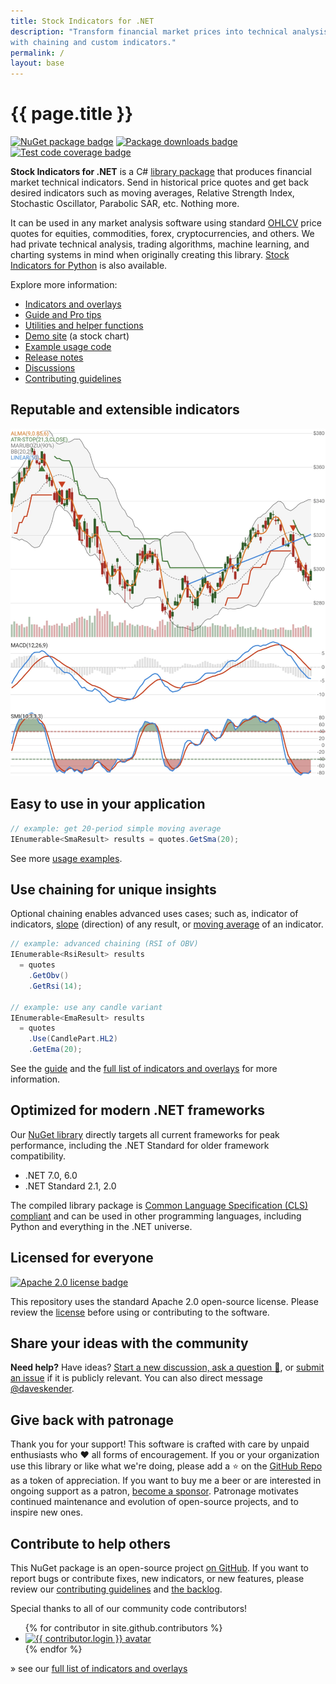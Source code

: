 ```yaml
---
title: Stock Indicators for .NET
description: "Transform financial market prices into technical analysis insights with this best in class C# NuGet library. Go further
with chaining and custom indicators."
permalink: /
layout: base
---
```


<h1>{{ page.title }}</h1>

<a href="https://www.nuget.org/packages/Skender.Stock.Indicators"><img src="https://img.shields.io/nuget/v/skender.stock.indicators?color=blue&logo=NuGet&label=NuGet%20Package" alt="NuGet package badge" width="155" height="20" /></a>
<a href="https://www.nuget.org/packages/Skender.Stock.Indicators"><img src="https://img.shields.io/nuget/dt/skender.stock.indicators?logo=NuGet&label=Downloads" alt="Package downloads badge" width="125" height="20" /></a>
<a href="https://dev.azure.com/skender/Stock.Indicators/_build/latest?definitionId=21&branchName=main&view=codecoverage-tab"><img src="https://img.shields.io/azure-devops/coverage/skender/stock.indicators/21/main?logo=AzureDevOps&label=Test%20Coverage" alt="Test code coverage badge" width="149" height="20" /></a>

**Stock Indicators for .NET** is a C# [library package](https://www.nuget.org/packages/Skender.Stock.Indicators) that produces financial market technical indicators.  Send in historical price quotes and get back desired indicators such as moving averages, Relative Strength Index, Stochastic Oscillator, Parabolic SAR, etc.  Nothing more.

It can be used in any market analysis software using standard [OHLCV]({{site.baseurl}}/guide/#historical-quotes) price quotes for equities, commodities, forex, cryptocurrencies, and others.  We had private technical analysis, trading algorithms, machine learning, and charting systems in mind when originally creating this library.  [Stock Indicators for Python](https://python.stockindicators.dev/) is also available.

Explore more information:

- [Indicators and overlays]({{site.baseurl}}/indicators/#content)
- [Guide and Pro tips]({{site.baseurl}}/guide/#content)
- [Utilities and helper functions]({{site.baseurl}}/utilities/#content)
- [Demo site](https://charts.stockindicators.dev/) (a stock chart)
- [Example usage code]({{site.baseurl}}/examples/#content)
- [Release notes]({{site.github.repository_url}}/releases)
- [Discussions]({{site.github.repository_url}}/discussions)
- [Contributing guidelines]({{site.baseurl}}/contributing/#content)

## Reputable and extensible indicators

<img src="examples.webp" alt="sample indicators shown in chart" />

## Easy to use in your application

```csharp
// example: get 20-period simple moving average
IEnumerable<SmaResult> results = quotes.GetSma(20);
```

See more [usage examples]({{site.baseurl}}/guide/#example-usage).

## Use chaining for unique insights

Optional chaining enables advanced uses cases; such as, indicator of indicators, [slope]({{site.baseurl}}/indicators/Slope/#content) (direction) of any result, or [moving average]({{site.baseurl}}/indicators/#moving-average) of an indicator.

```csharp
// example: advanced chaining (RSI of OBV)
IEnumerable<RsiResult> results
  = quotes
    .GetObv()
    .GetRsi(14);

// example: use any candle variant
IEnumerable<EmaResult> results
  = quotes
    .Use(CandlePart.HL2)
    .GetEma(20);
```

See the [guide]({{site.baseurl}}/guide/#content) and the [full list of indicators and overlays]({{site.baseurl}}/indicators/#content) for more information.

## Optimized for modern .NET frameworks

Our [NuGet library](https://www.nuget.org/packages/Skender.Stock.Indicators) directly targets all current frameworks for peak performance, including the .NET Standard for older framework compatibility.

- .NET 7.0, 6.0
- .NET Standard 2.1, 2.0

The compiled library package is [Common Language Specification (CLS) compliant](https://docs.microsoft.com/en-us/dotnet/standard/common-type-system) and can be used in other programming languages, including Python and everything in the .NET universe.

## Licensed for everyone

<a href="https://opensource.org/licenses/Apache-2.0"><img src="https://img.shields.io/badge/License-Apache%202.0-blue.svg?style=flat-square" alt="Apache 2.0 license badge" width="124" height="20" /></a>

This repository uses the standard Apache 2.0 open-source license.  Please review the [license](https://opensource.org/licenses/Apache-2.0) before using or contributing to the software.

## Share your ideas with the community

**Need help?**  Have ideas?  [Start a new discussion, ask a question :speech_balloon:]({{site.github.repository_url}}/discussions), or [submit an issue]({{site.github.repository_url}}/issues) if it is publicly relevant.  You can also direct message [@daveskender](https://twitter.com/messages/compose?recipient_id=27475431).

## Give back with patronage

Thank you for your support!  This software is crafted with care by unpaid enthusiasts who :heart: all forms of encouragement.  If you or your organization use this library or like what we're doing, please add a :star: on the [GitHub Repo]({{site.github.repository_url}}) as a token of appreciation.  If you want to buy me a beer or are interested in ongoing support as a patron, [become a sponsor](https://github.com/sponsors/DaveSkender).  Patronage motivates continued maintenance and evolution of open-source projects, and to inspire new ones.

## Contribute to help others

This NuGet package is an open-source project [on GitHub](https://github.com/DaveSkender/Stock.Indicators).  If you want to report bugs or contribute fixes, new indicators, or new features, please review our [contributing guidelines]({{site.baseurl}}/contributing/#content) and [the backlog](https://github.com/users/DaveSkender/projects/1).

Special thanks to all of our community code contributors!

<ul class="list-style-none">
{% for contributor in site.github.contributors %}
  <li class="d-inline-block">
     <a href="{{ contributor.html_url }}"><img data-src="{{ contributor.avatar_url }}&s=75" width="75" height="75" class="circle lazyload" alt="{{ contributor.login }} avatar" /></a>
  </li>
{% endfor %}
</ul>

&#187; see our [full list of indicators and overlays]({{site.baseurl}}/indicators/#content)

